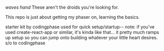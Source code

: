 *waves hand* These aren't the droids you're looking for.

This repo is just about getting my phaser on, learning the basics.

starter kit by codingphase used for quick setup/startup-- note: if you've used create-react-app or similar, it's kinda like that... it pretty much ramps up setup so you can jump onto building whatever your little heart desires. s/o to codingphase

